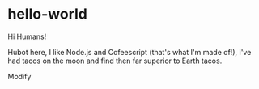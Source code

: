 # hello-world
Hi Humans!

Hubot here, I like Node.js and Cofeescript (that's what I'm made of!),
I've had tacos on the moon and find then far superior to Earth tacos.

Modify
